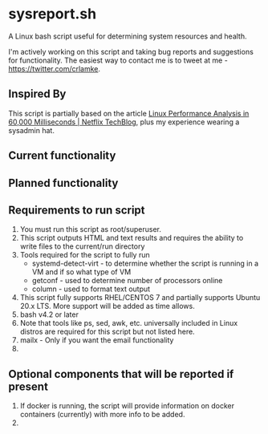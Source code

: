 # sysreport.sh
A Linux bash script useful for determining system resources and health.

I'm actively working on this script and taking bug reports and suggestions for functionality. The easiest way to contact me is to tweet at me - https://twitter.com/crlamke.

## Inspired By
This script is partially based on the article [Linux Performance Analysis in 60,000 Milliseconds | Netflix TechBlog](https://netflixtechblog.com/linux-performance-analysis-in-60-000-milliseconds-accc10403c55), plus my experience wearing a sysadmin hat.

## Current functionality 

## Planned functionality

## Requirements to run script 
1. You must run this script as root/superuser.
2. This script outputs HTML and text results and requires the ability to write files to the current/run directory
3. Tools required for the script to fully run
   * systemd-detect-virt - to determine whether the script is running in a VM and if so what type of VM
   * getconf - used to determine number of processors online
   * column - used to format text output
4. This script fully supports RHEL/CENTOS 7 and partially supports Ubuntu 20.x LTS. More support will be added as time allows.
5. bash v4.2 or later
6. Note that tools like ps, sed, awk, etc. universally included in Linux distros are required for this script but not listed here.
7. mailx - Only if you want the email functionality
8.   
 
## Optional components that will be reported if present
1. If docker is running, the script will provide information on docker containers (currently) with more info to be added.
2. 

